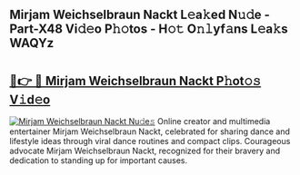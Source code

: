 ## Mirjam Weichselbraun Nackt L𝚎a𝚔ed N𝚞𝚍e - Part-X48 Vi𝚍𝚎o P𝚑𝚘tos - H𝚘𝚝 O𝚗𝚕yf𝚊ns L𝚎a𝚔s WAQYz

# <h2><a href="http://kf2d24.oniu.top/?m=Mirjam+Weichselbraun+Nackt">🔗👉 🔴 Mirjam Weichselbraun Nackt P𝚑ot𝚘𝚜 V𝚒d𝚎o</a></h2>

[![Mirjam Weichselbraun Nackt Nu𝚍e𝚜](https://i.imgur.com/0qMVB7G.gif)](http://kf2d24.oniu.top/?m=Mirjam+Weichselbraun+Nackt)
Online creator and multimedia entertainer Mirjam Weichselbraun Nackt, celebrated for sharing dance and lifestyle ideas through viral dance routines and compact clips. Courageous advocate Mirjam Weichselbraun Nackt, recognized for their bravery and dedication to standing up for important causes.  
